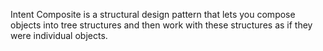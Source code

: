 Intent
    Composite is a structural design pattern that lets you compose objects into tree structures and then work with these structures as if they were individual objects.
